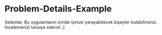 # Problem-Details-Example
Selamlar,
Bu uygulamanın içinde işinize yarayabilecek bişeyler bulabilirsiniz. İncelemenizi tavsiye ederim ;)
